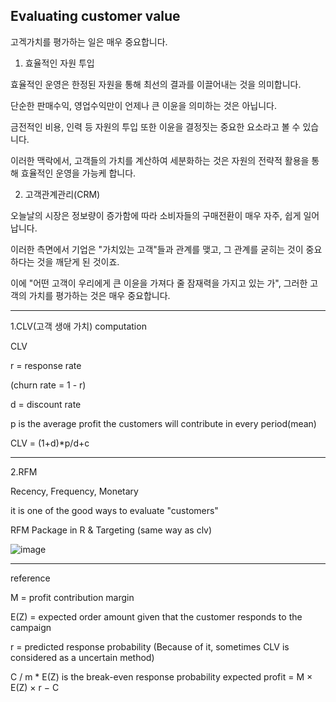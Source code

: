 ## Evaluating customer value

고겍가치를 평가하는 일은 매우 중요합니다.

1. 효율적인 자원 투입

효율적인 운영은 한정된 자원을 통해 최선의 결과를 이끌어내는 것을 의미합니다.

단순한 판매수익, 영업수익만이 언제나 큰 이윤을 의미하는 것은 아닙니다.

금전적인 비용, 인력 등 자원의 투입 또한 이윤을 결정짓는 중요한 요소라고 볼 수 있습니다.

이러한 맥락에서, 고객들의 가치를 계산하여 세분화하는 것은 자원의 전략적 활용을 통해 효율적인 운영을 가능케 합니다.

2. 고객관계관리(CRM)

오늘날의 시장은 정보량이 증가함에 따라 소비자들의 구매전환이 매우 자주, 쉽게 일어납니다.

이러한 측면에서 기업은 "가치있는 고객"들과 관계를 맺고, 그 관계를 굳히는 것이 중요하다는 것을 깨닫게 된 것이죠.

이에 "어떤 고객이 우리에게 큰 이윤을 가져다 줄 잠재력을 가지고 있는 가", 그러한 고객의 가치를 평가하는 것은 매우 중요합니다.
__________

1.CLV(고객 생애 가치) computation

CLV

r = response rate

(churn rate = 1 - r)

d = discount rate

p is the average profit the customers will contribute in every period(mean)

CLV = (1+d)*p/d+c

__________

2.RFM

Recency, Frequency, Monetary

it is one of the good ways to evaluate "customers"

RFM Package in R & Targeting (same way as clv)

![image](https://user-images.githubusercontent.com/121419113/218944384-2e62427d-077f-4cd5-95a0-2dce52ef7b84.png)


__________
reference

M = profit contribution margin

E(Z) = expected order amount given that the customer responds to the campaign

r = predicted response probability (Because of it, sometimes CLV is considered as a uncertain method)

C / m * E(Z) is the break-even response probability
expected profit = M × E(Z) × r − C

